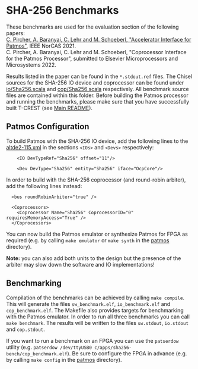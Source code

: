 # SHA-256 Benchmarks

These benchmarks are used for the evaluation section of the following papers:</br>
[C. Pircher, A. Baranyai, C. Lehr and M. Schoeberl, "Accelerator Interface for Patmos"](https://ieeexplore.ieee.org/document/9599856), IEEE NorCAS 2021.</br>
C. Pircher, A. Baranyai, C. Lehr and M. Schoeberl, "Coprocessor Interface for the Patmos Processor", submitted to Elsevier Microprocessors and Microsystems 2022.

Results listed in the paper can be found in the `*.stdout.ref` files.
The Chisel sources for the SHA-256 IO device and coprocessor can be found under [io/Sha256.scala](../../../hardware/src/main/scala/io/sha256.scala) and [cop/Sha256.scala](../../../hardware/src/main/scala/cop/sha256.scala) respectively.
All benchmark source files are contained within this folder.
Before building the Patmos processor and running the benchmarks, please make sure that you have successfully built T-CREST (see [Main README](../../../README.md)).

## Patmos Configuration
To build Patmos with the SHA-256 IO device, add the following lines to the [altde2-115.xml](../../../hardware/config/altde2-115.xml) in the sections `<IOs>` and `<Devs>` respectively:
```
    <IO DevTypeRef="Sha256" offset="11"/>
```
```
    <Dev DevType="Sha256" entity="Sha256" iface="OcpCore"/>
```

In order to build with the SHA-256 coprocessor (and round-robin arbiter), add the following lines instead:
```
  <bus roundRobinArbiter="true" />
  
  <Coprocessors>
    <Coprocessor Name="Sha256" CoprocessorID="0" requiresMemoryAccess="True" />
  </Coprocessors>
```

You can now build the Patmos emulator or synthesize Patmos for FPGA as required (e.g. by calling `make emulator` or `make synth` in the [patmos](../../../) directory).

**Note:** you can also add both units to the design but the presence of the arbiter may slow down the software and IO implementations!

## Benchmarking
Compilation of the benchmarks can be achieved by calling `make compile`.
This will generate the files `sw_benchmark.elf`, `io_benchmark.elf` and `cop_benchmark.elf`.
The Makefile also provides targets for benchmarking with the Patmos emulator.
In order to run all three benchmarks you can call `make benchmark`.
The results will be written to the files `sw.stdout`, `io.stdout` and `cop.stdout`.

If you want to run a benchmark on an FPGA you can use the `patserdow` utility (e.g. `patserdow /dev/ttyUSB0 c/apps/sha256-bench/cop_benchmark.elf`).
Be sure to configure the FPGA in advance (e.g. by calling `make config` in the [patmos](../../../) directory).
